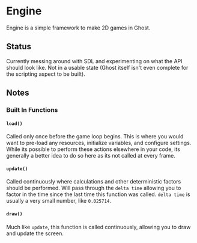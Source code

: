 # Engine
Engine is a simple framework to make 2D games in Ghost.

## Status
Currently messing around with SDL and experimenting on what the API should look like. Not in a usable state (Ghost itself isn't even complete for the scripting aspect to be built).

## Notes

### Built In Functions

#### `load()`
Called only once before the game loop begins. This is where you would want to pre-load any resources, initialize variables, and configure settings. While its possible to perform these actions elsewhere in your code, its generally a better idea to do so here as its not called at every frame.

#### `update()`
Called continuously where calculations and other deterministic factors should be performed. Will pass through the `delta time` allowing you to factor in the time since the last time this function was called. `delta time` is usually a very small number, like `0.025714`.

#### `draw()`
Much like `update`, this function is called continuously, allowing you to draw and update the screen.